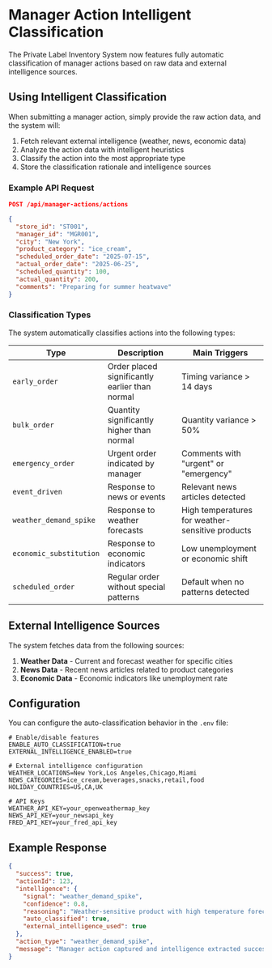 # Manager Action Intelligent Classification

The Private Label Inventory System now features fully automatic classification of manager actions based on raw data and external intelligence sources.

## Using Intelligent Classification

When submitting a manager action, simply provide the raw action data, and the system will:

1. Fetch relevant external intelligence (weather, news, economic data)
2. Analyze the action data with intelligent heuristics
3. Classify the action into the most appropriate type
4. Store the classification rationale and intelligence sources

### Example API Request

```json
POST /api/manager-actions/actions

{
  "store_id": "ST001",
  "manager_id": "MGR001",
  "city": "New York",
  "product_category": "ice_cream",
  "scheduled_order_date": "2025-07-15",
  "actual_order_date": "2025-06-25",
  "scheduled_quantity": 100,
  "actual_quantity": 200,
  "comments": "Preparing for summer heatwave"
}
```

### Classification Types

The system automatically classifies actions into the following types:

| Type | Description | Main Triggers |
|------|-------------|--------------|
| `early_order` | Order placed significantly earlier than normal | Timing variance > 14 days |
| `bulk_order` | Quantity significantly higher than normal | Quantity variance > 50% |
| `emergency_order` | Urgent order indicated by manager | Comments with "urgent" or "emergency" |
| `event_driven` | Response to news or events | Relevant news articles detected |
| `weather_demand_spike` | Response to weather forecasts | High temperatures for weather-sensitive products |
| `economic_substitution` | Response to economic indicators | Low unemployment or economic shift |
| `scheduled_order` | Regular order without special patterns | Default when no patterns detected |

## External Intelligence Sources

The system fetches data from the following sources:

1. **Weather Data** - Current and forecast weather for specific cities
2. **News Data** - Recent news articles related to product categories
3. **Economic Data** - Economic indicators like unemployment rate

## Configuration

You can configure the auto-classification behavior in the `.env` file:

```
# Enable/disable features
ENABLE_AUTO_CLASSIFICATION=true
EXTERNAL_INTELLIGENCE_ENABLED=true

# External intelligence configuration
WEATHER_LOCATIONS=New York,Los Angeles,Chicago,Miami
NEWS_CATEGORIES=ice_cream,beverages,snacks,retail,food
HOLIDAY_COUNTRIES=US,CA,UK

# API Keys
WEATHER_API_KEY=your_openweathermap_key
NEWS_API_KEY=your_newsapi_key
FRED_API_KEY=your_fred_api_key
```

## Example Response

```json
{
  "success": true,
  "actionId": 123,
  "intelligence": {
    "signal": "weather_demand_spike",
    "confidence": 0.8,
    "reasoning": "Weather-sensitive product with high temperature forecast",
    "auto_classified": true,
    "external_intelligence_used": true
  },
  "action_type": "weather_demand_spike",
  "message": "Manager action captured and intelligence extracted successfully"
}
```
